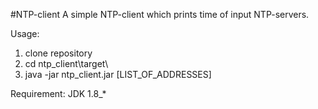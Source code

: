 #NTP-client
A simple NTP-client which prints time of input NTP-servers.

Usage: 
1. clone repository
2. cd ntp_client\target\
3. java -jar ntp_client.jar [LIST_OF_ADDRESSES]

Requirement:
JDK 1.8_*